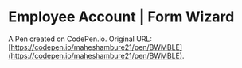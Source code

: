# Employee Account | Form Wizard

A Pen created on CodePen.io. Original URL: [https://codepen.io/maheshambure21/pen/BWMBLE](https://codepen.io/maheshambure21/pen/BWMBLE).


